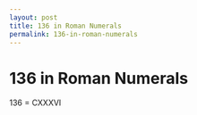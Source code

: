 ```yaml
---
layout: post
title: 136 in Roman Numerals
permalink: 136-in-roman-numerals
---
```


# 136 in Roman Numerals

136 = CXXXVI
